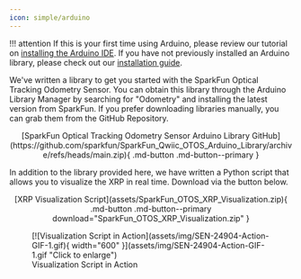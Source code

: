 ```yaml
---
icon: simple/arduino
---
```


!!! attention
	If this is your first time using Arduino, please review our tutorial on [installing the Arduino IDE](https://learn.sparkfun.com/tutorials/installing-arduino-ide). If you have not previously installed an Arduino library, please check out our [installation guide](https://learn.sparkfun.com/tutorials/installing-an-arduino-library).

We've written a library to get you started with the SparkFun Optical Tracking Odometry Sensor. You can obtain this library through the Arduino Library Manager by searching for "Odometry" and installing the latest version from SparkFun. If you prefer downloading libraries manually, you can grab them from the GitHub Repository.

<center>
	[SparkFun Optical Tracking Odometry Sensor Arduino Library GitHub](https://github.com/sparkfun/SparkFun_Qwiic_OTOS_Arduino_Library/archive/refs/heads/main.zip){ .md-button .md-button--primary }
</center>


In addition to the library provided here, we have written a Python script that allows you to visualize the XRP in real time. Download via the button below. 

<center>
	[XRP Visualization Script](assets/SparkFun_OTOS_XRP_Visualization.zip){ .md-button .md-button--primary download="SparkFun_OTOS_XRP_Visualization.zip" }
</center>



<figure markdown>
[![Visualization Script in Action](assets/img/SEN-24904-Action-GIF-1.gif){ width="600" }](assets/img/SEN-24904-Action-GIF-1.gif "Click to enlarge")
<figcaption markdown>Visualization Script in Action</figcaption>
</figure>
